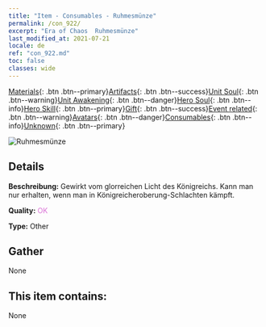 ```yaml
---
title: "Item - Consumables - Ruhmesmünze"
permalink: /con_922/
excerpt: "Era of Chaos  Ruhmesmünze"
last_modified_at: 2021-07-21
locale: de
ref: "con_922.md"
toc: false
classes: wide
---
```

 [Materials](/ItemsDE/){: .btn .btn--primary}[Artifacts](/ItemsDE/Artifacts/){: .btn .btn--success}[Unit Soul](/ItemsDE/UnitSoul/){: .btn .btn--warning}[Unit Awakening](/ItemsDE/UnitAwakening/){: .btn .btn--danger}[Hero Soul](/ItemsDE/HeroSoul/){: .btn .btn--info}[Hero Skill](/ItemsDE/HeroSkill/){: .btn .btn--primary}[Gift](/ItemsDE/Gift/){: .btn .btn--success}[Event related](/ItemsDE/Events/){: .btn .btn--warning}[Avatars](/ItemsDE/Avatars/){: .btn .btn--danger}[Consumables](/ItemsDE/Consumables/){: .btn .btn--info}[Unknown](/ItemsDE/Unknown/){: .btn .btn--primary}

 ![Ruhmesmünze](/images/t/i_40010.png)

## Details
 **Beschreibung:** Gewirkt vom glorreichen Licht des Königreichs. Kann man nur erhalten, wenn man in Königreicheroberung-Schlachten kämpft.

 **Quality:** <span style="color: #DA70D6">OK</span>

 **Type:** Other

## Gather

  None

## This item contains:

  None

